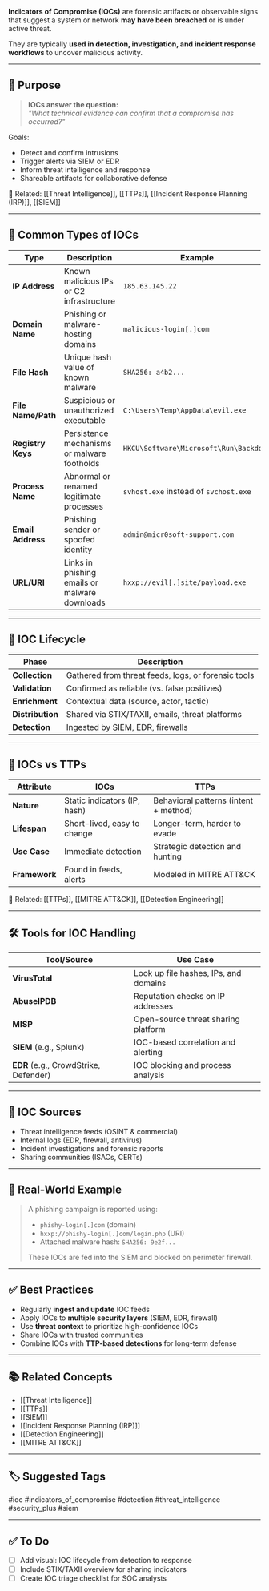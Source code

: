 **Indicators of Compromise (IOCs)** are forensic artifacts or observable signs that suggest a system or network **may have been breached** or is under active threat.

They are typically **used in detection, investigation, and incident response workflows** to uncover malicious activity.

---

## 🎯 Purpose

> **IOCs answer the question:**  
> _"What technical evidence can confirm that a compromise has occurred?"_

Goals:
- Detect and confirm intrusions
- Trigger alerts via SIEM or EDR
- Inform threat intelligence and response
- Shareable artifacts for collaborative defense

📎 Related: [[Threat Intelligence]], [[TTPs]], [[Incident Response Planning (IRP)]], [[SIEM]]

---

## 🧱 Common Types of IOCs

| Type             | Description                                        | Example                                  |
|------------------|----------------------------------------------------|------------------------------------------|
| **IP Address**    | Known malicious IPs or C2 infrastructure          | `185.63.145.22`                          |
| **Domain Name**   | Phishing or malware-hosting domains               | `malicious-login[.]com`                  |
| **File Hash**     | Unique hash value of known malware                | `SHA256: a4b2...`                        |
| **File Name/Path**| Suspicious or unauthorized executable             | `C:\Users\Temp\AppData\evil.exe`         |
| **Registry Keys** | Persistence mechanisms or malware footholds       | `HKCU\Software\Microsoft\Run\Backdoor`   |
| **Process Name**  | Abnormal or renamed legitimate processes          | `svhost.exe` instead of `svchost.exe`    |
| **Email Address** | Phishing sender or spoofed identity               | `admin@micr0soft-support.com`            |
| **URL/URI**       | Links in phishing emails or malware downloads     | `hxxp://evil[.]site/payload.exe`         |

---

## 🧪 IOC Lifecycle

| Phase                 | Description                                           |
|------------------------|-------------------------------------------------------|
| **Collection**          | Gathered from threat feeds, logs, or forensic tools  |
| **Validation**          | Confirmed as reliable (vs. false positives)          |
| **Enrichment**          | Contextual data (source, actor, tactic)              |
| **Distribution**        | Shared via STIX/TAXII, emails, threat platforms      |
| **Detection**           | Ingested by SIEM, EDR, firewalls                     |

---

## 🔄 IOCs vs TTPs

| Attribute           | IOCs                                 | TTPs                                       |
|---------------------|----------------------------------------|---------------------------------------------|
| **Nature**          | Static indicators (IP, hash)           | Behavioral patterns (intent + method)       |
| **Lifespan**        | Short-lived, easy to change            | Longer-term, harder to evade                |
| **Use Case**        | Immediate detection                    | Strategic detection and hunting             |
| **Framework**       | Found in feeds, alerts                 | Modeled in MITRE ATT&CK                     |

📎 Related: [[TTPs]], [[MITRE ATT&CK]], [[Detection Engineering]]

---

## 🛠 Tools for IOC Handling

| Tool/Source           | Use Case                                      |
|------------------------|-----------------------------------------------|
| **VirusTotal**         | Look up file hashes, IPs, and domains         |
| **AbuseIPDB**          | Reputation checks on IP addresses             |
| **MISP**               | Open-source threat sharing platform           |
| **SIEM** (e.g., Splunk)| IOC-based correlation and alerting            |
| **EDR** (e.g., CrowdStrike, Defender) | IOC blocking and process analysis     |

---

## 🔐 IOC Sources

- Threat intelligence feeds (OSINT & commercial)
- Internal logs (EDR, firewall, antivirus)
- Incident investigations and forensic reports
- Sharing communities (ISACs, CERTs)

---

## 🧰 Real-World Example

> A phishing campaign is reported using:
> - `phishy-login[.]com` (domain)
> - `hxxp://phishy-login[.]com/login.php` (URI)
> - Attached malware hash: `SHA256: 9e2f...`
>  
> These IOCs are fed into the SIEM and blocked on perimeter firewall.

---

## ✅ Best Practices

- Regularly **ingest and update** IOC feeds
- Apply IOCs to **multiple security layers** (SIEM, EDR, firewall)
- Use **threat context** to prioritize high-confidence IOCs
- Share IOCs with trusted communities
- Combine IOCs with **TTP-based detections** for long-term defense

---

## 📚 Related Concepts

- [[Threat Intelligence]]
- [[TTPs]]
- [[SIEM]]
- [[Incident Response Planning (IRP)]]
- [[Detection Engineering]]
- [[MITRE ATT&CK]]

---

## 🏷 Suggested Tags

#ioc #indicators_of_compromise #detection #threat_intelligence #security_plus #siem

---

## ✅ To Do

- [ ] Add visual: IOC lifecycle from detection to response
- [ ] Include STIX/TAXII overview for sharing indicators
- [ ] Create IOC triage checklist for SOC analysts
